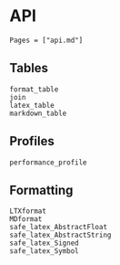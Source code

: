 # API

```@contents
Pages = ["api.md"]
```

## Tables

```@docs
format_table
join
latex_table
markdown_table
```

## Profiles

```@docs
performance_profile
```

## Formatting

```@docs
LTXformat
MDformat
safe_latex_AbstractFloat
safe_latex_AbstractString
safe_latex_Signed
safe_latex_Symbol
```
